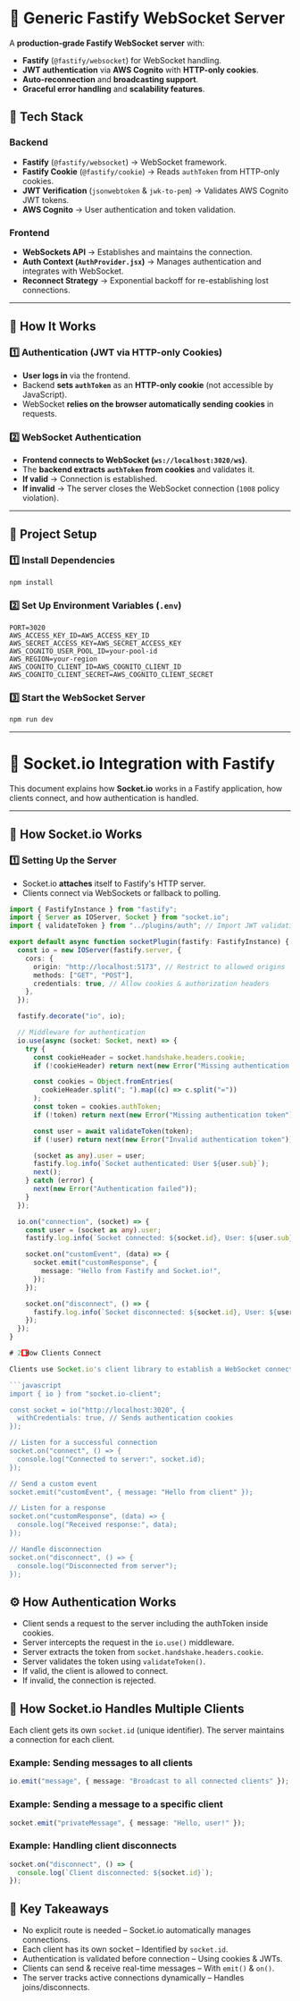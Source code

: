 # 🚀 Generic Fastify WebSocket Server

A **production-grade Fastify WebSocket server** with:
- **Fastify** (`@fastify/websocket`) for WebSocket handling.
- **JWT authentication** via **AWS Cognito** with **HTTP-only cookies**.
- **Auto-reconnection** and **broadcasting support**.
- **Graceful error handling** and **scalability features**.

## 📌 **Tech Stack**
### **Backend**
- **Fastify** (`@fastify/websocket`) → WebSocket framework.
- **Fastify Cookie** (`@fastify/cookie`) → Reads `authToken` from HTTP-only cookies.
- **JWT Verification** (`jsonwebtoken` & `jwk-to-pem`) → Validates AWS Cognito JWT tokens.
- **AWS Cognito** → User authentication and token validation.

### **Frontend**
- **WebSockets API** → Establishes and maintains the connection.
- **Auth Context (`AuthProvider.jsx`)** → Manages authentication and integrates with WebSocket.
- **Reconnect Strategy** → Exponential backoff for re-establishing lost connections.

---

## 📌 **How It Works**
### **1️⃣ Authentication (JWT via HTTP-only Cookies)**
- **User logs in** via the frontend.
- Backend **sets `authToken`** as an **HTTP-only cookie** (not accessible by JavaScript).
- WebSocket **relies on the browser automatically sending cookies** in requests.

### **2️⃣ WebSocket Authentication**
- **Frontend connects to WebSocket (`ws://localhost:3020/ws`)**.
- The **backend extracts `authToken` from cookies** and validates it.
- **If valid** → Connection is established.
- **If invalid** → The server closes the WebSocket connection (`1008` policy violation).

---

## 📌 **Project Setup**
### **1️⃣ Install Dependencies**
```sh
npm install
```

### **2️⃣ Set Up Environment Variables (`.env`)**
```env
PORT=3020
AWS_ACCESS_KEY_ID=AWS_ACCESS_KEY_ID
AWS_SECRET_ACCESS_KEY=AWS_SECRET_ACCESS_KEY
AWS_COGNITO_USER_POOL_ID=your-pool-id
AWS_REGION=your-region
AWS_COGNITO_CLIENT_ID=AWS_COGNITO_CLIENT_ID
AWS_COGNITO_CLIENT_SECRET=AWS_COGNITO_CLIENT_SECRET
```

### **3️⃣ Start the WebSocket Server**
```sh
npm run dev
```

---

# 📡 Socket.io Integration with Fastify

This document explains how **Socket.io** works in a Fastify application, how clients connect, and how authentication is handled.

---

## 🔧 How Socket.io Works

### 1️⃣ Setting Up the Server
- Socket.io **attaches** itself to Fastify's HTTP server.
- Clients connect via WebSockets or fallback to polling.

```typescript
import { FastifyInstance } from "fastify";
import { Server as IOServer, Socket } from "socket.io";
import { validateToken } from "../plugins/auth"; // Import JWT validation function

export default async function socketPlugin(fastify: FastifyInstance) {
  const io = new IOServer(fastify.server, {
    cors: {
      origin: "http://localhost:5173", // Restrict to allowed origins
      methods: ["GET", "POST"],
      credentials: true, // Allow cookies & authorization headers
    },
  });

  fastify.decorate("io", io);

  // Middleware for authentication
  io.use(async (socket: Socket, next) => {
    try {
      const cookieHeader = socket.handshake.headers.cookie;
      if (!cookieHeader) return next(new Error("Missing authentication token"));

      const cookies = Object.fromEntries(
        cookieHeader.split("; ").map((c) => c.split("="))
      );
      const token = cookies.authToken;
      if (!token) return next(new Error("Missing authentication token"));

      const user = await validateToken(token);
      if (!user) return next(new Error("Invalid authentication token"));

      (socket as any).user = user;
      fastify.log.info(`Socket authenticated: User ${user.sub}`);
      next();
    } catch (error) {
      next(new Error("Authentication failed"));
    }
  });

  io.on("connection", (socket) => {
    const user = (socket as any).user;
    fastify.log.info(`Socket connected: ${socket.id}, User: ${user.sub}`);

    socket.on("customEvent", (data) => {
      socket.emit("customResponse", {
        message: "Hello from Fastify and Socket.io!",
      });
    });

    socket.on("disconnect", () => {
      fastify.log.info(`Socket disconnected: ${socket.id}, User: ${user.sub}`);
    });
  });
}

# 2️⃣ How Clients Connect

Clients use Socket.io's client library to establish a WebSocket connection.

```javascript
import { io } from "socket.io-client";

const socket = io("http://localhost:3020", {
  withCredentials: true, // Sends authentication cookies
});

// Listen for a successful connection
socket.on("connect", () => {
  console.log("Connected to server:", socket.id);
});

// Send a custom event
socket.emit("customEvent", { message: "Hello from client" });

// Listen for a response
socket.on("customResponse", (data) => {
  console.log("Received response:", data);
});

// Handle disconnection
socket.on("disconnect", () => {
  console.log("Disconnected from server");
});
```

## ⚙️ How Authentication Works

- Client sends a request to the server including the authToken inside cookies.
- Server intercepts the request in the `io.use()` middleware.
- Server extracts the token from `socket.handshake.headers.cookie`.
- Server validates the token using `validateToken()`.
- If valid, the client is allowed to connect.
- If invalid, the connection is rejected.

## 🔀 How Socket.io Handles Multiple Clients

Each client gets its own `socket.id` (unique identifier). The server maintains a connection for each client.

### Example: Sending messages to all clients

```typescript
io.emit("message", { message: "Broadcast to all connected clients" });
```

### Example: Sending a message to a specific client

```typescript
socket.emit("privateMessage", { message: "Hello, user!" });
```

### Example: Handling client disconnects

```typescript
socket.on("disconnect", () => {
  console.log(`Client disconnected: ${socket.id}`);
});
```

## 🚀 Key Takeaways

- No explicit route is needed – Socket.io automatically manages connections.
- Each client has its own socket – Identified by `socket.id`.
- Authentication is validated before connection – Using cookies & JWTs.
- Clients can send & receive real-time messages – With `emit()` & `on()`.
- The server tracks active connections dynamically – Handles joins/disconnects.

